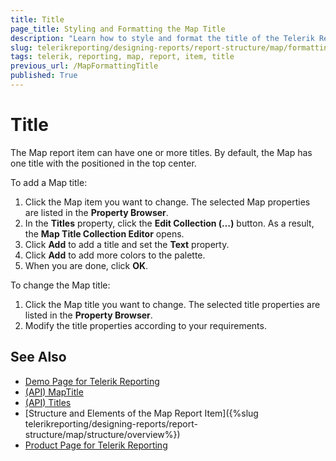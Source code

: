 ```yaml
---
title: Title
page_title: Styling and Formatting the Map Title 
description: "Learn how to style and format the title of the Telerik Reporting Map report item."
slug: telerikreporting/designing-reports/report-structure/map/formatting-a-map/title
tags: telerik, reporting, map, report, item, title
previous_url: /MapFormattingTitle
published: True
---
```


# Title

The Map report item can have one or more titles. By default, the Map has one title with the positioned in the top center. 

To add a Map title:

1. Click the Map item you want to change. The selected Map properties are listed in the __Property Browser__. 
1. In the __Titles__ property, click the __Edit Collection (…)__ button. As a result, the __Map Title Collection Editor__ opens. 
1. Click __Add__ to add a title and set the __Text__ property. 
1. Click __Add__ to add more colors to the palette. 
1. When you are done, click __OK__. 

To change the Map title:

1. Click the Map title you want to change. The selected title properties are listed in the __Property Browser__. 
1. Modify the title properties according to your requirements. 

## See Also
 
* [Demo Page for Telerik Reporting](https://demos.telerik.com/reporting)
* [(API) MapTitle](/reporting/api/Telerik.Reporting.MapTitle)
* [(API) Titles](/reporting/api/Telerik.Reporting.Map#Telerik_Reporting_Map_Titles)
* [Structure and Elements of the Map Report Item]({%slug telerikreporting/designing-reports/report-structure/map/structure/overview%})
* [Product Page for Telerik Reporting](https://www.telerik.com/products/reporting)

